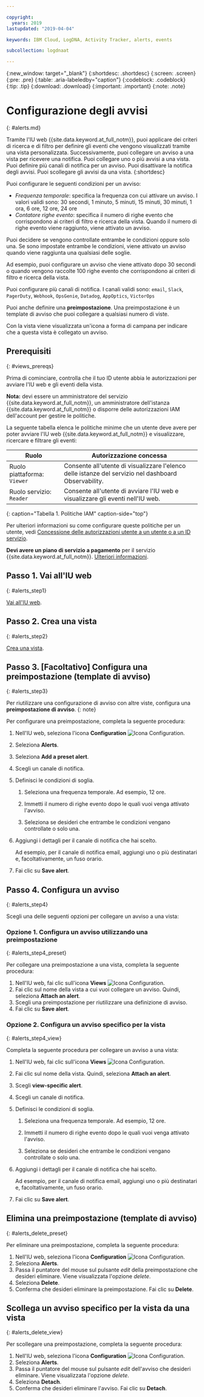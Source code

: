 ```yaml
---

copyright:
  years: 2019
lastupdated: "2019-04-04"

keywords: IBM Cloud, LogDNA, Activity Tracker, alerts, events

subcollection: logdnaat

---
```


{:new_window: target="_blank"}
{:shortdesc: .shortdesc}
{:screen: .screen}
{:pre: .pre}
{:table: .aria-labeledby="caption"}
{:codeblock: .codeblock}
{:tip: .tip}
{:download: .download}
{:important: .important}
{:note: .note}


# Configurazione degli avvisi
{: #alerts.md}

Tramite l'IU web {{site.data.keyword.at_full_notm}}, puoi applicare dei criteri di ricerca e di filtro per definire gli eventi che vengono visualizzati tramite una vista personalizzata. Successivamente, puoi collegare un avviso a una vista per ricevere una notifica. Puoi collegare uno o più avvisi a una vista. Puoi definire più canali di notifica per un avviso. Puoi disattivare la notifica degli avvisi. Puoi scollegare gli avvisi da una vista.
{:shortdesc}


Puoi configurare le seguenti condizioni per un avviso: 

* *Frequenza temporale*: specifica la frequenza con cui attivare un avviso. I valori validi sono: 30 secondi, 1 minuto, 5 minuti, 15 minuti, 30 minuti, 1 ora, 6 ore, 12 ore, 24 ore 
* *Contatore righe evento*: specifica il numero di righe evento che corrispondono ai criteri di filtro e ricerca della vista. Quando il numero di righe evento viene raggiunto, viene attivato un avviso.

Puoi decidere se vengono controllate entrambe le condizioni oppure solo una. Se sono impostate entrambe le condizioni, viene attivato un avviso quando viene raggiunta una qualsiasi delle soglie.  

Ad esempio, puoi configurare un avviso che viene attivato dopo 30 secondi o quando vengono raccolte 100 righe evento che corrispondono ai criteri di filtro e ricerca della vista. 

Puoi configurare più canali di notifica. I canali validi sono: `email`, `Slack`, `PagerDuty`, `Webhook`, `OpsGenie`, `Datadog`, `AppOptics`, `VictorOps` 

Puoi anche definire una **preimpostazione**. Una preimpostazione è un template di avviso che puoi collegare a qualsiasi numero di viste.  

Con la vista viene visualizzata un'icona a forma di campana per indicare che a questa vista è collegato un avviso. 


## Prerequisiti
{: #views_prereqs}

Prima di cominciare, controlla che il tuo ID utente abbia le autorizzazioni per avviare l'IU web e gli eventi della vista.  

**Nota:** devi essere un amministratore del servizio {{site.data.keyword.at_full_notm}}, un amministratore dell'istanza {{site.data.keyword.at_full_notm}} o disporre delle autorizzazioni IAM dell'account per gestire le politiche.

La seguente tabella elenca le politiche minime che un utente deve avere per poter avviare l'IU web {{site.data.keyword.at_full_notm}} e visualizzare, ricercare e filtrare gli eventi:

| Ruolo                      | Autorizzazione concessa            |
|---------------------------|-------------------------------|  
| Ruolo piattaforma: `Viewer`     | Consente all'utente di visualizzare l'elenco delle istanze del servizio nel dashboard Observability. |
| Ruolo servizio: `Reader`      | Consente all'utente di avviare l'IU web e visualizzare gli eventi nell'IU web.  |
{: caption="Tabella 1. Politiche IAM" caption-side="top"} 

Per ulteriori informazioni su come configurare queste politiche per un utente, vedi [Concessione delle autorizzazioni utente a un utente o a un ID servizio](/docs/services/Activity-Tracker-with-LogDNA?topic=logdnaat-iam_view_events#iam_view_events).

**Devi avere un piano di servizio a pagamento** per il servizio {{site.data.keyword.at_full_notm}}. [Ulteriori informazioni](/docs/services/Activity-Tracker-with-LogDNA?topic=logdnaat-service_plan#service_plan). 


## Passo 1. Vai all'IU web 
{: #alerts_step1}

[Vai all'IU web](/docs/services/Activity-Tracker-with-LogDNA?topic=logdnaat-launch#launch).


## Passo 2. Crea una vista
{: #alerts_step2}

[Crea una vista](/docs/services/Activity-Tracker-with-LogDNA?topic=logdnaat-views.md#views.md).



## Passo 3. [Facoltativo] Configura una preimpostazione (template di avviso)
{: #alerts_step3}

Per riutilizzare una configurazione di avviso con altre viste, configura una **preimpostazione di avviso**.
{: note}

Per configurare una preimpostazione, completa la seguente procedura: 

1. Nell'IU web, seleziona l'icona **Configuration** ![Icona Configuration](images/admin.png "Icona Admin").
2. Seleziona **Alerts**.
3. Seleziona **Add a preset alert**.
4. Scegli un canale di notifica.  
5. Definisci le condizioni di soglia. 

    1. Seleziona una frequenza temporale. Ad esempio, 12 ore. 

    2. Immetti il numero di righe evento dopo le quali vuoi venga attivato l'avviso.

    3. Seleziona se desideri che entrambe le condizioni vengano controllate o solo una. 

6. Aggiungi i dettagli per il canale di notifica che hai scelto. 

    Ad esempio, per il canale di notifica email, aggiungi uno o più destinatari e, facoltativamente, un fuso orario. 

7. Fai clic su **Save alert**.



## Passo 4. Configura un avviso
{: #alerts_step4}

Scegli una delle seguenti opzioni per collegare un avviso a una vista:

### Opzione 1. Configura un avviso utilizzando una preimpostazione
{: #alerts_step4_preset}

Per collegare una preimpostazione a una vista, completa la seguente procedura: 

1. Nell'IU web, fai clic sull'icona **Views** ![Icona Configuration](images/views.png).
2. Fai clic sul nome della vista a cui vuoi collegare un avviso. Quindi, seleziona **Attach an alert**.
3. Scegli una preimpostazione per riutilizzare una definizione di avviso.  
4. Fai clic su **Save alert**. 




### Opzione 2. Configura un avviso specifico per la vista
{: #alerts_step4_view}

Completa la seguente procedura per collegare un avviso a una vista:

1. Nell'IU web, fai clic sull'icona **Views** ![Icona Configuration](images/views.png).
2. Fai clic sul nome della vista. Quindi, seleziona **Attach an alert**.
3. Scegli **view-specific alert**.
4. Scegli un canale di notifica.  
5. Definisci le condizioni di soglia. 

    1. Seleziona una frequenza temporale. Ad esempio, 12 ore. 

    2. Immetti il numero di righe evento dopo le quali vuoi venga attivato l'avviso.

    3. Seleziona se desideri che entrambe le condizioni vengano controllate o solo una. 

6. Aggiungi i dettagli per il canale di notifica che hai scelto. 

    Ad esempio, per il canale di notifica email, aggiungi uno o più destinatari e, facoltativamente, un fuso orario. 

7. Fai clic su **Save alert**.



## Elimina una preimpostazione (template di avviso) 
{: #alerts_delete_preset}

Per eliminare una preimpostazione, completa la seguente procedura: 

1. Nell'IU web, seleziona l'icona **Configuration** ![Icona Configuration](images/admin.png "Icona Admin").
2. Seleziona **Alerts**.
3. Passa il puntatore del mouse sul pulsante *edit* della preimpostazione che desideri eliminare. Viene visualizzata l'opzione *delete*. 
4. Seleziona **Delete**.
5. Conferma che desideri eliminare la preimpostazione. Fai clic su **Delete**.

## Scollega un avviso specifico per la vista da una vista 
{: #alerts_delete_view}

Per scollegare una preimpostazione, completa la seguente procedura: 

1. Nell'IU web, seleziona l'icona **Configuration** ![Icona Configuration](images/admin.png "Icona Admin").
2. Seleziona **Alerts**.
3. Passa il puntatore del mouse sul pulsante *edit* dell'avviso che desideri eliminare. Viene visualizzata l'opzione *delete*. 
4. Seleziona **Detach**.
5. Conferma che desideri eliminare l'avviso. Fai clic su **Detach**.












